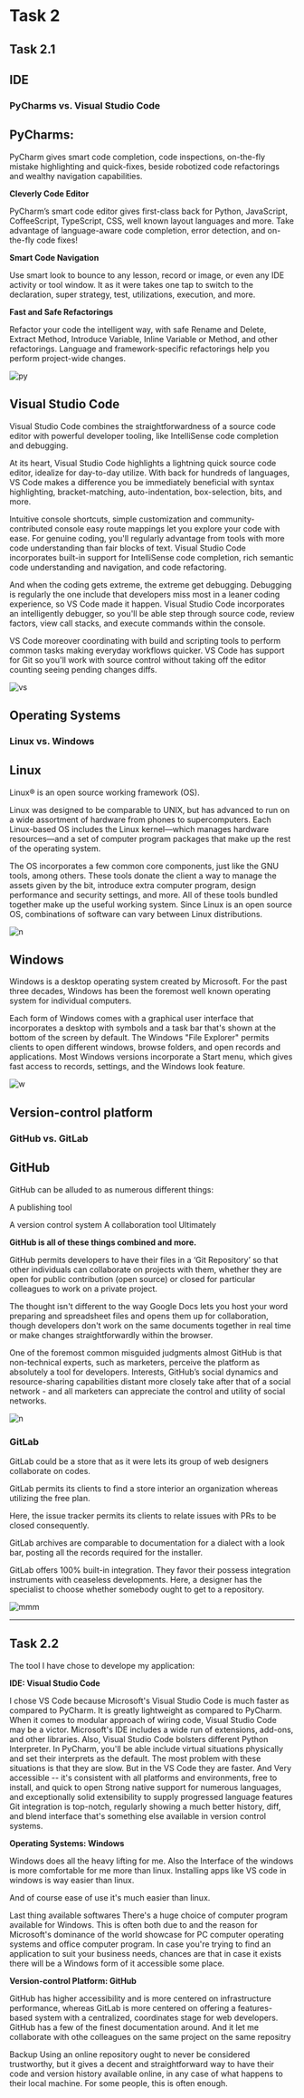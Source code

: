 
# Task 2

## Task 2.1

## IDE

 ### **PyCharms vs. Visual Studio Code**
 
 ## **PyCharms:** 
 PyCharm gives smart code completion, code inspections, on-the-fly mistake highlighting and quick-fixes, beside robotized code refactorings and wealthy navigation capabilities.


 **Cleverly Code Editor**

 PyCharm’s smart code editor gives first-class back for Python, JavaScript, CoffeeScript, TypeScript, CSS, well known layout languages and more. Take advantage of language-aware code completion, error detection, and on-the-fly code fixes!

 **Smart Code Navigation**

 Use smart look to bounce to any lesson, record or image, or even any IDE activity or tool window. It as it were takes one tap to switch to the declaration, super strategy, test, utilizations, execution, and more.

 **Fast and Safe Refactorings**


Refactor your code the intelligent way, with safe Rename and Delete, Extract Method, Introduce Variable, Inline Variable or Method, and other refactorings. Language and framework-specific refactorings help you perform project-wide changes.

![py](https://resources.jetbrains.com/storage/products/pycharm/img/meta/pycharm_logo_300x300.png)


## **Visual Studio Code**

Visual Studio Code combines the straightforwardness of a source code editor with powerful developer tooling, like IntelliSense code completion and debugging.

At its heart, Visual Studio Code highlights a lightning quick source code editor, idealize for day-to-day utilize. With back for hundreds of languages, VS Code makes a difference you be immediately beneficial with syntax highlighting, bracket-matching, auto-indentation, box-selection, bits, and more. 

Intuitive console shortcuts, simple customization and community-contributed console easy route mappings let you explore your code with ease. For genuine coding, you'll regularly advantage from tools with more code understanding than fair blocks of text. Visual Studio Code incorporates built-in support for IntelliSense code completion, rich semantic code understanding and navigation, and code refactoring.

And when the coding gets extreme, the extreme get debugging. Debugging is regularly the one include that developers miss most in a leaner coding experience, so VS Code made it happen. Visual Studio Code incorporates an intelligently debugger, so you'll be able step through source code, review factors, view call stacks, and execute commands within the console. 

 VS Code moreover coordinating with build and scripting tools to perform common tasks making everyday workflows quicker. VS Code has support for Git so you'll work with source control without taking off the editor counting seeing pending changes diffs.

 ![vs](https://images.prismic.io/launchdarkly/ZWQ2YzRhNTItYzg4Ny00NjA0LWI0NzItZWI5Mzg5ZDc3NDIy_visualstudio_code-card.png?auto=compress%2Cformat&rect=0%2C0%2C480%2C240&w=2000&h=1000)

## Operating Systems

### Linux vs. Windows

## **Linux**

Linux® is an open source working framework (OS). 

Linux was designed to be comparable to UNIX, but has advanced to run on a wide assortment of hardware from phones to supercomputers. Each Linux-based OS includes the Linux kernel—which manages hardware resources—and a set of computer program packages that make up the rest of the operating system. 

 The OS incorporates a few common core components, just like the GNU tools, among others. These tools donate the client a way to manage the assets given by the bit, introduce extra computer program, design performance and security settings, and more. All of these tools bundled together make up the useful working system. Since Linux is an open source OS, combinations of software can vary between Linux distributions.

 ![n](https://logos-world.net/wp-content/uploads/2020/09/Linux-Logo-1996-present.png)

 ## **Windows**

 Windows is a desktop operating system created by Microsoft. For the past three decades, Windows has been the foremost well known operating system for individual computers.

 Each form of Windows comes with a graphical user interface that incorporates a desktop with symbols and a task bar that's shown at the bottom of the screen by default. The Windows "File Explorer" permits clients to open different windows, browse folders, and open records and applications. Most Windows versions incorporate a Start menu, which gives fast access to records, settings, and the Windows look feature.

 ![w](https://upload.wikimedia.org/wikipedia/commons/thumb/0/0a/Unofficial_Windows_logo_variant_-_2002%E2%80%932012_%28Multicolored%29.svg/1200px-Unofficial_Windows_logo_variant_-_2002%E2%80%932012_%28Multicolored%29.svg.png)


## Version-control platform

### GitHub vs. GitLab

## **GitHub**

GitHub can be alluded to as numerous different things: 

 A publishing tool 

A version control system 
A collaboration tool Ultimately

**GitHub is all of these things combined and more.**

GitHub permits developers to have their files in a ‘Git Repository’ so that other individuals can collaborate on projects with them, whether they are open for public contribution (open source) or closed for particular colleagues to work on a private project. 

The thought isn't different to the way Google Docs lets you host your word preparing and spreadsheet files and opens them up for collaboration, though developers don't work on the same documents together in real time or make changes straightforwardly within the browser.

One of the foremost common misguided judgments almost GitHub is that non-technical experts, such as marketers, perceive the platform as absolutely a tool for developers. Interests, GitHub’s social dynamics and resource-sharing capabilities distant more closely take after that of a social network - and all marketers can appreciate the control and utility of social networks.

![n](https://1000logos.net/wp-content/uploads/2021/05/GitHub-logo.png)


### **GitLab**

GitLab could be a store that as it were lets its group of web designers collaborate on codes. 

 GitLab permits its clients to find a store interior an organization whereas utilizing the free plan.

 Here, the issue tracker permits its clients to relate issues with PRs to be closed consequently. 

 GitLab archives are comparable to documentation for a dialect with a look bar, posting all the records required for the installer. 

 GitLab offers 100% built-in integration. They favor their possess integration instruments with ceaseless developments.  Here, a designer has the specialist to choose whether somebody ought to get to a repository.


 ![mmm](https://docs.gitlab.com/12.10/assets/images/gitlab-logo.svg)


 ----------------------------------------------------------------

 ## Task 2.2


 The tool I have chose to develope my application:

 **IDE: Visual Studio Code**  

 I chose VS Code because Microsoft's Visual Studio Code is much faster as compared to PyCharm. It is greatly lightweight as compared to PyCharm. When it comes to modular approach of wiring code, Visual Studio Code may be a victor. Microsoft's IDE includes a wide run of extensions, add-ons, and other libraries. Also, Visual Studio Code bolsters different Python Interpreter. In PyCharm, you'll be able include virtual situations physically and set their interprets as the default. The most problem with these situations is that they are slow. But in the VS Code they are faster. And Very accessible -- it's consistent with all platforms and environments, free to install, and quick to open Strong native support for numerous languages, and exceptionally solid extensibility to supply progressed language features Git integration is top-notch, regularly showing a much better history, diff, and blend interface that's something else available in version control systems.

 **Operating Systems: Windows**
 
  Windows does all the heavy lifting for me. Also the Interface of the windows is more comfortable for me more than linux. Installing apps like VS code in windows is way easier than linux. 
 
 And of course ease of use it's much easier than linux. 
 
 Last thing available softwares There's a huge choice of computer program available for Windows. This is often both due to and the reason for Microsoft's dominance of the world showcase for PC computer operating systems and office computer program. In case you're trying to find an application to suit your business needs, chances are that in case it exists there will be a Windows form of it accessible some place.

**Version-control Platform: GitHub**

GitHub has higher accessibility and is more centered on infrastructure performance, whereas GitLab is more centered on offering a features-based system with a centralized, coordinates stage for web developers.
GitHub has a few of the finest documentation around. And it let me collaborate with othe colleagues on the same project on the same repositry 

Backup Using an online repository ought to never be considered trustworthy, but it gives a decent and straightforward way to have their code and version history available online, in any case of what happens to their local machine. For some people, this is often enough.
